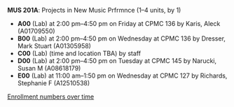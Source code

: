 **MUS 201A**: Projects in New Music Prfrmnce (1–4 units, by 1)

- **A00** (Lab) at 2:00 pm–4:50 pm on Friday at CPMC 136 by Karis, Aleck (A01709550)
- **B00** (Lab) at 2:00 pm–4:50 pm on Wednesday at CPMC 136 by Dresser, Mark Stuart (A01305958)
- **C00** (Lab) (time and location TBA) by staff
- **D00** (Lab) at 2:00 pm–4:50 pm on Tuesday at CPMC 145 by Narucki, Susan M (A08618179)
- **E00** (Lab) at 11:00 am–1:50 pm on Wednesday at CPMC 127 by Richards, Stephanie F (A12510538)

[Enrollment numbers over time](./MUS201A.tsv)
